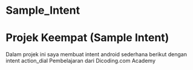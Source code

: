 # Sample_Intent
Projek Keempat (Sample Intent)
===============================
Dalam projek ini saya membuat intent android sederhana berikut dengan intent action_dial Pembelajaran dari Dicoding.com Academy

